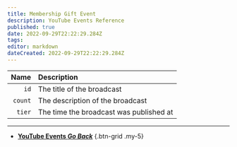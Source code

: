 ```yaml
---
title: Membership Gift Event
description: YouTube Events Reference
published: true
date: 2022-09-29T22:22:29.284Z
tags: 
editor: markdown
dateCreated: 2022-09-29T22:22:29.284Z
---
```


Name | Description
----:|:------------
`id` | The title of the broadcast
`count` | The description of the broadcast
`tier` | The time the broadcast was published at

---

- [<i class="mdi mdi-chevron-left"></i>**YouTube Events *Go Back***](/en/Platforms/YouTube/Events)
{.btn-grid .my-5}